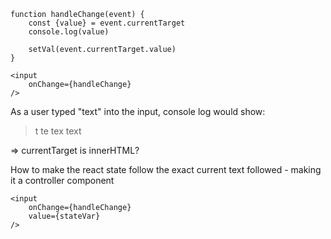 ```
function handleChange(event) {
	const {value} = event.currentTarget
	console.log(value)

	setVal(event.currentTarget.value)
}
```

```
<input
	onChange={handleChange}
/>
```

As a user typed "text" into the input, console log would show:
> t
> te
> tex
> text

=> currentTarget is innerHTML?

How to make the react state follow the exact current text followed - making it a controller component
```
<input
	onChange={handleChange}
	value={stateVar}
/>
```